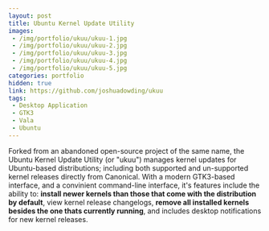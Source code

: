 ```yaml
---
layout: post
title: Ubuntu Kernel Update Utility
images: 
 - /img/portfolio/ukuu/ukuu-1.jpg
 - /img/portfolio/ukuu/ukuu-2.jpg
 - /img/portfolio/ukuu/ukuu-3.jpg
 - /img/portfolio/ukuu/ukuu-4.jpg
 - /img/portfolio/ukuu/ukuu-5.jpg
categories: portfolio
hidden: true
link: https://github.com/joshuadowding/ukuu
tags:
 - Desktop Application
 - GTK3
 - Vala
 - Ubuntu
---
```


Forked from an abandoned open-source project of the same name, the Ubuntu Kernel Update Utility (or "ukuu") manages kernel updates for Ubuntu-based distributions; including both supported and un-supported kernel releases directly from Canonical. With a modern GTK3-based interface, and a convinient command-line interface, it's features include the ability to: **install newer kernels than those that come with the distribution by default**, view kernel release changelogs, **remove all installed kernels besides the one thats currently running**, and includes desktop notifications for new kernel releases.